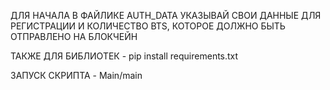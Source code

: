 ДЛЯ НАЧАЛА В ФАЙЛИКЕ AUTH_DATA УКАЗЫВАЙ СВОИ ДАННЫЕ ДЛЯ РЕГИСТРАЦИИ И КОЛИЧЕСТВО BTS, КОТОРОЕ ДОЛЖНО БЫТЬ ОТПРАВЛЕНО НА БЛОКЧЕЙН

ТАКЖЕ ДЛЯ БИБЛИОТЕК - 
pip install requirements.txt


ЗАПУСК СКРИПТА - Main/main
